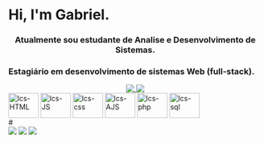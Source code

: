 <h1>Hi, I'm Gabriel.</h1>
<h3 style="text-align: center;">Atualmente sou estudante de Analise e Desenvolvimento de Sistemas.</h3>
<h3>Estagiário em desenvolvimento de sistemas Web (full-stack).</h3>
<div align="center">
 <a href="https://github.com/gabrieel1007">
  <img heigth="200em" align="top" src="https://github-readme-stats.vercel.app/api?username=gabrieel1007&show_icons=true&theme=tokyonight&repo&count_private=true"/>
 </a>
 <a href="https://github.com/gabrieel1007">
  <img heigth="200em" align="top" src="https://github-readme-stats.vercel.app/api/top-langs?username=gabrieel1007&layout=compact&theme=tokyonight&repo&langs_count=10"/>
 </a>
</div>

<div>
  <img align="center" alt="lcs-HTML" height="50" width="60" src="https://cdn.jsdelivr.net/gh/devicons/devicon/icons/html5/html5-original-wordmark.svg"/>
  <img align="center" alt="lcs-JS" height="50" width="60" src="https://cdn.jsdelivr.net/gh/devicons/devicon/icons/javascript/javascript-original.svg" />
  <img align="center" alt="lcs-css" height="50" width="60" src="https://cdn.jsdelivr.net/gh/devicons/devicon/icons/css3/css3-original-wordmark.svg" />
  <img align="center" alt="lcs-AJS" height="50" width="60" src="https://cdn.jsdelivr.net/gh/devicons/devicon/icons/angularjs/angularjs-original.svg" />
  <img align="center" alt="lcs-php" height="50" width="60" src="https://cdn.jsdelivr.net/gh/devicons/devicon/icons/php/php-original.svg" />
  <img align="center" alt="lcs-sql" height="50" width="60" src="https://cdn.jsdelivr.net/gh/devicons/devicon/icons/oracle/oracle-original.svg" />
</div>
#
 
<div> 
  <a href="https://instagram.com/gabriel_alves521" target="_blank"><img src="https://img.shields.io/badge/-Instagram-%23E4405F?style=for-the-badge&logo=instagram&logoColor=white" target="_blank"></a>
  <a href = "mailto:ga654066@gmail.com"><img src="https://img.shields.io/badge/-Gmail-%23333?style=for-the-badge&logo=gmail&logoColor=white" target="_blank"></a>
  <a href="https://www.linkedin.com/in/gabriel-alves07/" target="_blank"><img src="https://img.shields.io/badge/-LinkedIn-%230077B5?style=for-the-badge&logo=linkedin&logoColor=white" target="_blank"></a> 
  

